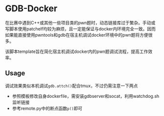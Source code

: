 # GDB-Docker

在比赛中遇到C++或其他一些项目类的pwn题时，动态链接库过于繁杂。手动或写脚本使用patchelf均较为麻烦，且一定能保证与docker内环境完全一致。因而如果能直接使用pwntools和gdb在宿主机调试docker环境中的pwn题将方便很多。

该脚本template旨在简化宿主机调试docker内的pwn题调试流程，提高工作效率。

## Usage

调试效果类似本机调试`gdb.attch()`配合tmux，不过仍需注意一下两点

- 参照模板修改自身dockerfile，需安装gdbserver和socat，利用watchdog.sh监听链接
- 参考remote.py中的断点函数`p()`即可
